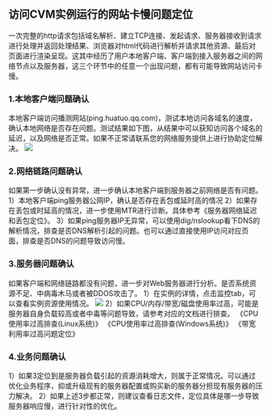 ## 访问CVM实例运行的网站卡慢问题定位
一次完整的http请求包括域名解析、建立TCP连接、发起请求、服务器接收到请求进行处理并返回处理结果、浏览器对html代码进行解析并请求其他资源、最后对页面进行渲染呈现。这其中经历了用户本地客户端、客户端到接入服务器之间的网络节点以及服务器，这三个环节中的任意一个出现问题，都有可能导致网站访问卡慢。
### 1.本地客户端问题确认
本地客户端访问播测网站(ping.huatuo.qq.com)，测试本地访问各域名的速度，确认本地网络是否存在问题。测试结果如下图，从结果中可以获知访问各个域名的延迟，以及网络是否正常。如果不正常请联系您的网络服务提供上进行协助定位解决。
![](https://mc.qcloudimg.com/static/img/147fa13722d12163f4fc0ca6ad40df81/image.png)
### 2.网络链路问题确认
如果第一步确认没有异常，进一步确认本地客户端到服务器之前网络是否有问题。
1）本地客户端ping服务器公网IP，确认是否存在丢包或延时高的情况
2）如果存在丢包或时延高的情况，进一步使用MTR进行诊断。具体参考《服务器网络延迟和丢包定位》。
3）如果ping服务器IP无异常，可以使用dig/nslookup看下DNS的解析情况，排查是否DNS解析引起的问题。也可以通过直接使用IP访问对应页面，排查是否DNS的问题导致访问慢。
### 3.服务器问题确认
如果客户端和网络链路都没有问题，进一步对Web服务器进行分析。是否系统资源不足、中病毒木马或者被DDOS攻击了。
1）在实例的详情，点击监控tab，可以查看实例资源使用情况。
![](https://mc.qcloudimg.com/static/img/fd32ca7361dc89f56ee8d51ff72dca4d/image.png)
2）如果CPU/内存/带宽/磁盘使用率过高，可能是服务器自身负载较高或者中毒等问题导致，请参考对应的文档进行排查。
《CPU使用率过高排查(Linux系统)》
《CPU使用率过高排查(Windows系统)》
《带宽利用率过高问题定位》
### 4.业务问题确认
1）如果3定位到是服务器负载引起的资源消耗增大，则属于正常情况。可以通过优化业务程序，抑或升级现有的服务器配置或购买新的服务器分担现有服务器的压力解决。
2）如果上述3步都正常，则建议查看日志文件，定位具体是哪一步导致服务器响应慢，进行针对性的优化。

